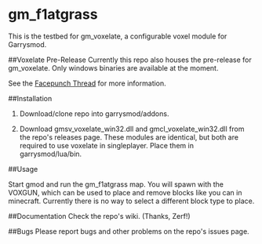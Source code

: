 # gm_f1atgrass
This is the testbed for gm_voxelate, a configurable voxel module for Garrysmod.

##Voxelate Pre-Release
Currently this repo also houses the pre-release for gm_voxelate. Only windows binaries are available at the moment.

See the [Facepunch Thread](http://facepunch.com/showthread.php?t=1466364) for more information.

##Installation

1. Download/clone repo into garrysmod/addons.

2. Download gmsv_voxelate_win32.dll and gmcl_voxelate_win32.dll from the repo's releases page. These modules are identical, but both are required to use voxelate in singleplayer. Place them in garrysmod/lua/bin.

##Usage

Start gmod and run the gm_f1atgrass map. You will spawn with the VOXGUN, which can be used to place and remove blocks like you can in minecraft. Currently there is no way to select a different block type to place.

##Documentation
Check the repo's wiki. (Thanks, Zerf!)

##Bugs
Please report bugs and other problems on the repo's issues page.
